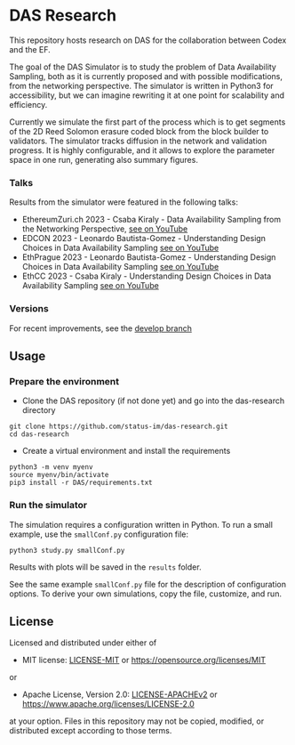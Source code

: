 # DAS Research

This repository hosts research on DAS for the collaboration between Codex and the EF.

The goal of the DAS Simulator is to study the problem of Data Availability Sampling, both as it is
currently proposed and with possible modifications, from the networking perspective. The simulator
is written in Python3 for accessibility, but we can imagine rewriting it at one point for
scalability and efficiency.

Currently we simulate the first part of the process which is to get segments of the 2D Reed Solomon
erasure coded block from the block builder to validators. The simulator tracks diffusion in the
network and validation progress. It is highly configurable, and it allows to explore the parameter
space in one run, generating also summary figures.

### Talks

Results from the simulator were featured in the following talks:

 * EthereumZuri.ch 2023 - Csaba Kiraly - Data Availability Sampling from the Networking Perspective,
 [see on YouTube](https://www.youtube.com/watch?v=M-xkP4FzYMQ)
 * EDCON 2023 - Leonardo Bautista-Gomez - Understanding Design Choices in Data Availability Sampling
[see on YouTube](https://www.youtube.com/watch?v=N1e_LDrKxZg)
 * EthPrague 2023 - Leonardo Bautista-Gomez - Understanding Design Choices in Data Availability Sampling
[see on YouTube](https://www.youtube.com/watch?v=Al7Jns8bCO4)
 * EthCC 2023 - Csaba Kiraly - Understanding Design Choices in Data Availability Sampling
[see on YouTube](https://www.youtube.com/watch?v=pUAVEbzLHLk)

### Versions

For recent improvements, see the [develop branch](https://github.com/codex-storage/das-research/tree/develop)

## Usage

### Prepare the environment

 * Clone the DAS repository (if not done yet) and go into the das-research directory

```
git clone https://github.com/status-im/das-research.git
cd das-research
```

 * Create a virtual environment and install the requirements

```
python3 -m venv myenv
source myenv/bin/activate
pip3 install -r DAS/requirements.txt
```

### Run the simulator

The simulation requires a configuration written in Python. To run a small example, use the `smallConf.py` configuration file:
```
python3 study.py smallConf.py
```

Results with plots will be saved in the `results` folder.

See the same example `smallConf.py` file for the description of configuration options. To derive your own simulations, copy the file, customize, and run.

## License

Licensed and distributed under either of

* MIT license: [LICENSE-MIT](LICENSE-MIT) or https://opensource.org/licenses/MIT

or

* Apache License, Version 2.0: [LICENSE-APACHEv2](LICENSE-APACHEv2) or https://www.apache.org/licenses/LICENSE-2.0

at your option. Files in this repository may not be copied, modified, or distributed except according to those terms.
